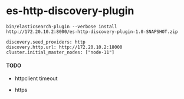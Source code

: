# es-http-discovery-plugin


```
bin/elasticsearch-plugin --verbose install  http://172.20.10.2:8000/es-http-discovery-plugin-1.0-SNAPSHOT.zip

discovery.seed_providers: http
discovery.http.url: http://172.20.10.2:18000
cluster.initial_master_nodes: ["node-11"]
```



#### TODO

+ httpclient timeout

+ https